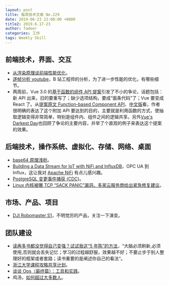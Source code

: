 ```yaml
---
layout: post
title: 每周技术文章 No.229
date: 2019-06-23 22:00:00 +0800
title2: 2019.6.17-23
author: fadeer
categories: 工作
tags: Weekly Skill
---
```


## 前端技术，界面、交互

- [从渲染原理谈前端性能优化](https://segmentfault.com/a/1190000019504744)。
- [逐帧分析 youtube](https://zhuanlan.zhihu.com/p/69292215)，B 站工程师的分析，为了进一步性能的优化，有哪些细节。
- 两周前，Vue 3.0 的[基于函数的组件 API 提案](https://github.com/vuejs/rfcs/pull/42)引发了不小的争论，话题包括：新 API 出来，旧的要重写了；缺少选项结构，要成“面条代码”了；Vue 要变成 React 了。从[提案原文 Function-based Component API](https://github.com/vuejs/rfcs/pull/42)、[中文版](https://zhuanlan.zhihu.com/p/68477600)看，作者很明确的表达了这个附加 API 要达到的目的，主要就是利用函数的方式，使抽取逻辑变得非常简单，特别是组件内、组件之间的逻辑共享。另外[Vue's Darkest Day](https://dev.to/danielelkington/vue-s-darkest-day-3fgh)也回顾了争论的主要内容，并举了个直观的例子来表达这个提案的效果。

## 后端技术，操作系统、虚拟化、存储、网络、桌面

- [base64 原理浅析](https://mp.weixin.qq.com/s?__biz=MzA5NzkwNDk3MQ==&mid=2650589963&idx=1&sn=f9178c624dfec25b6cb33da216ec9648)。
- [Building a Data Stream for IoT with NiFi and InfluxDB](https://www.influxdata.com/blog/building-a-data-stream-for-iot-with-nifi-and-influxdb/)，OPC UA 到 Influx，这让我对 [Apache NiFi](https://nifi.apache.org/docs.html) 有点儿感兴趣。
- [PostgreSQL 变更事件捕获 (CDC)](https://mp.weixin.qq.com/s/TqyF0L6a74lTQEyEX0mMlw)。
- [Linux 内核被曝 TCP “SACK PANIC”漏洞，多家云服务商给出紧急修复建议](https://www.infoq.cn/article/gc3*ZGs49Tj5fHkh9frM)。

## 市场、产品、项目

- [DJI Robomaster S1](https://www.dji.com/ca/robomaster-s1/video)，不明觉厉的产品，关注一下演变。

## 团队建设

- [读再多书都没觉得自己变强？试试我这“5 年陈”的方法](https://mp.weixin.qq.com/s/OwKa54E5c71EiEuYaVI_tg)，“大脑必须刷新,必须使用,否则就会丢失记忆；学习的过程越舒服，效果越不好；不要止步于别人整理好的框架或者套路；读书重要的是阐述你自己的看法“。
- [浙江大学课程攻略共享计划](https://github.com/QSCTech/zju-icicles)。
- [谈谈 Ops（最终篇）：工具和实践](https://www.raychase.net/5348)。
- 鸡汤，[如何超过大多数人](https://coolshell.cn/articles/19464.html)。
